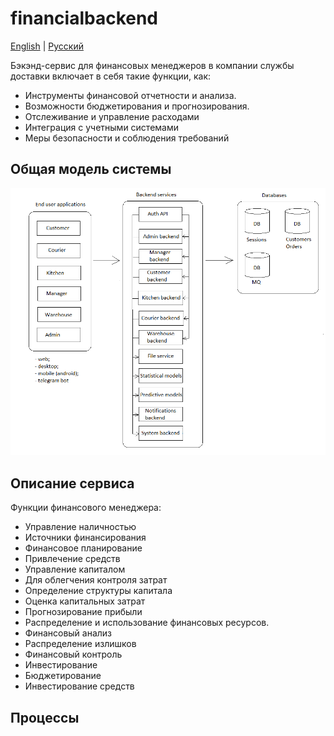 # financialbackend

[English](financialbackend.md) | [Русский](financialbackend.ru.md)

Бэкэнд-сервис для финансовых менеджеров в компании службы доставки включает в себя такие функции, как:
- Инструменты финансовой отчетности и анализа.
- Возможности бюджетирования и прогнозирования.
- Отслеживание и управление расходами
- Интеграция с учетными системами
- Меры безопасности и соблюдения требований

## Общая модель системы 

![system_overall](../img/system_overall.png)

## Описание сервиса

Функции финансового менеджера:
- Управление наличностью
- Источники финансирования
- Финансовое планирование
- Привлечение средств
- Управление капиталом
- Для облегчения контроля затрат
- Определение структуры капитала
- Оценка капитальных затрат
- Прогнозирование прибыли
- Распределение и использование финансовых ресурсов.
- Финансовый анализ
- Распределение излишков
- Финансовый контроль
- Инвестирование
- Бюджетирование
- Инвестирование средств

## Процессы 

